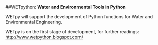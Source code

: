 ##WETpython:
**Water and Environmental Tools in Python**

WETpy will support the development of Python functions for Water and Environmental Engineering. 

WETpy is on the first stage of development, for further readings: http://www.wetpython.blogspot.com/



